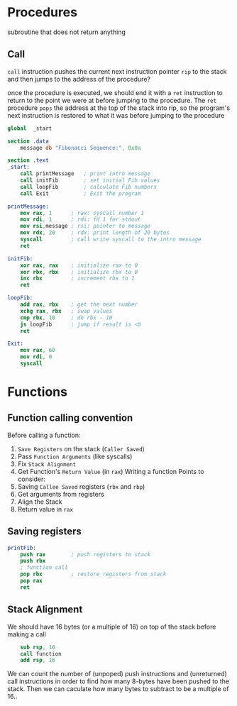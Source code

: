 # Procedures
subroutine that does not return anything 

## Call
`call` instruction pushes the current next instruction pointer `rip` to the stack and then jumps to the address of the procedure? 

once the procedure is executed, we should end it with a `ret` instruction to return to the point we were at before jumping to the procedure. The `ret` procedure `pops` the address at the top of the stack into rip, so the program's next instruction is restored to what it was before jumping to the procedure
```nasm
global  _start

section .data
    message db "Fibonacci Sequence:", 0x0a

section .text
_start:
    call printMessage   ; print intro message
    call initFib        ; set initial Fib values
    call loopFib        ; calculate Fib numbers
    call Exit           ; Exit the program

printMessage:
    mov rax, 1      ; rax: syscall number 1
    mov rdi, 1      ; rdi: fd 1 for stdout
    mov rsi,message ; rsi: pointer to message
    mov rdx, 20     ; rdx: print length of 20 bytes
    syscall         ; call write syscall to the intro message
    ret

initFib:
    xor rax, rax    ; initialize rax to 0
    xor rbx, rbx    ; initialize rbx to 0
    inc rbx         ; increment rbx to 1
    ret

loopFib:
    add rax, rbx    ; get the next number
    xchg rax, rbx   ; swap values
    cmp rbx, 10		; do rbx - 10
    js loopFib		; jump if result is <0
    ret

Exit:
    mov rax, 60
    mov rdi, 0
    syscall
```

# Functions 
## Function calling convention 
Before calling a function:
1. `Save Registers` on the stack (`Caller Saved`)
2. Pass `Function Arguments` (like syscalls)
3. Fix `Stack Alignment`
4. Get Function's `Return Value` (in `rax`)
Writing a function 
Points to consider:
1. Saving `Callee Saved` registers (`rbx` and `rbp`)
2. Get arguments from registers
3. Align the Stack
4. Return value in `rax`

## Saving registers 
```nasm
printFib:
    push rax        ; push registers to stack
    push rbx
    ; function call
    pop rbx         ; restore registers from stack
    pop rax
    ret
```

## Stack Alignment 
We should have 16 bytes (or a multiple of 16) on top of the stack before making a call 
```nasm
    sub rsp, 16
    call function
    add rsp, 16
```
We can count the number of (unpoped) push instructions and (unreturned) call instructions in order to find how many 8-bytes have been pushed to the stack. Then we can caculate how many bytes to subtract to be a multiple of 16..
